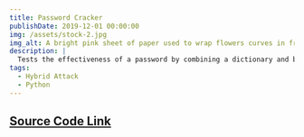 ```yaml
---
title: Password Cracker
publishDate: 2019-12-01 00:00:00
img: /assets/stock-2.jpg
img_alt: A bright pink sheet of paper used to wrap flowers curves in front of rich blue background
description: |
  Tests the effectiveness of a password by combining a dictionary and brute force attack
tags:
  - Hybrid Attack
  - Python
---
```


## <a href = "https://github.com/andrewxucs/hornet">Source Code Link </a>